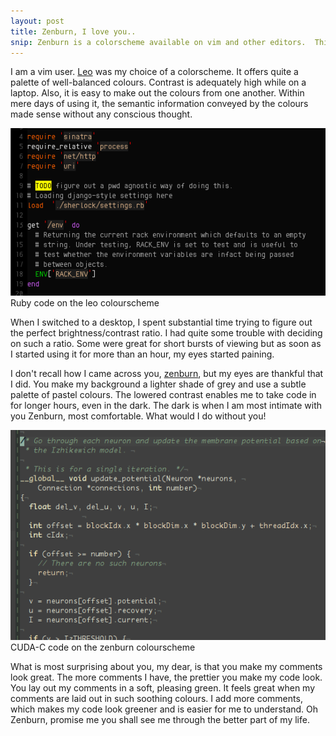 ```yaml
---
layout: post
title: Zenburn, I love you..
snip: Zenburn is a colorscheme available on vim and other editors.  This post describes why I find it one of the best ones around and how it makes me a better programmer.
---
```


I am a vim user.  [Leo][1] was my choice of a colorscheme.  It offers quite a palette of well-balanced colours.  Contrast is adequately high while on a laptop.  Also, it is easy to make out the colours from one another.  Within mere days of using it, the semantic information conveyed by the colours made sense without any conscious thought. 
<div class="imgcon">
  <img src="/images/leo_screen.png"/>
  <span class="caption">Ruby code on the leo colourscheme</span>
</div>

When I switched to a desktop, I spent substantial time trying to figure out the perfect brightness/contrast ratio.  I had quite some trouble with deciding on such a ratio.  Some were great for short bursts of viewing but as soon as I started using it for more than an hour, my eyes started paining. 

I don't recall how I came across you, [zenburn][2], but my eyes are thankful that I did.  You make my background a lighter shade of grey and use a subtle palette of pastel colours.  The lowered contrast enables me to take code in for longer hours, even in the dark.  The dark is when I am most intimate with you Zenburn, most comfortable.  What would I do without you!

<div class="imgcon">
  <img src="/images/zenburn_screen.png"/>
  <span class="caption">CUDA-C code on the zenburn colourscheme</span>
</div>

What is most surprising about you, my dear, is that you make my comments look great.  The more comments I have, the prettier you make my code look.  You lay out my comments in a soft, pleasing green.  It feels great when my comments are laid out in such soothing colours.  I add more comments, which makes my code look greener and is easier for me to understand.  Oh Zenburn, promise me you shall see me through the better part of my life. 

[1]:http://www.vim.org/scripts/script.php?script_id=2156
[2]:http://slinky.imukuppi.org/zenburnpage/
